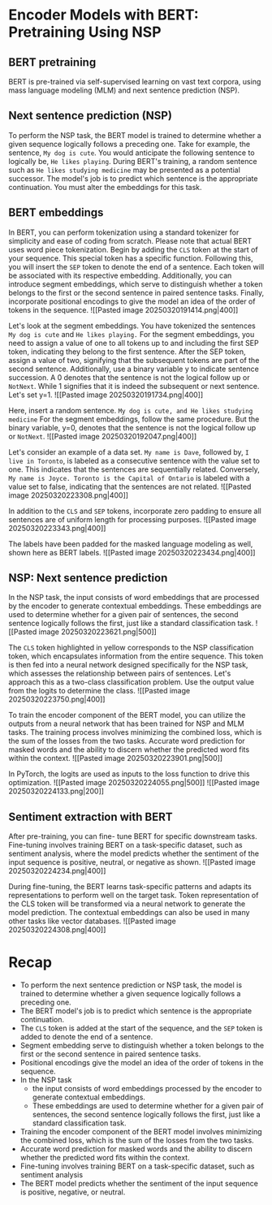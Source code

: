 # Encoder Models with BERT: Pretraining Using NSP

## BERT pretraining
BERT is pre-trained via self-supervised learning on vast text corpora, using mass language modeling (MLM) and next sentence prediction (NSP).

## Next sentence prediction (NSP)
To perform the NSP task, the BERT model is trained to determine whether a given sequence logically follows a preceding one.
Take for example, the sentence, `My dog is cute`.
You would anticipate the following sentence to logically be, `He likes playing`.
During BERT's training, a random sentence such as `He likes studying medicine` may be presented as a potential successor.
The model's job is to predict which sentence is the appropriate continuation.
You must alter the embeddings for this task.

## BERT embeddings
In BERT, you can perform tokenization using a standard tokenizer for simplicity and ease of coding from scratch.
Please note that actual BERT uses word piece tokenization.
Begin by adding the `CLS` token at the start of your sequence.
This special token has a specific function.
Following this, you will insert the `SEP` token to denote the end of a sentence.
Each token will be associated with its respective embedding.
Additionally, you can introduce segment embeddings, which serve to distinguish whether a token belongs to the first or the second sentence in paired sentence tasks.
Finally, incorporate positional encodings to give the model an idea of the order of tokens in the sequence.
![[Pasted image 20250320191414.png|400]]

Let's look at the segment embeddings.
You have tokenized the sentences `My dog is cute` and `He likes playing.`
For the segment embeddings, you need to assign a value of one to all tokens up to and including the first SEP token, indicating they belong to the first sentence.
After the SEP token, assign a value of two, signifying that the subsequent tokens are part of the second sentence.
Additionally, use a binary variable y to indicate sentence succession.
A 0 denotes that the sentence is not the logical follow up or `NotNext`.
While 1 signifies that it is indeed the subsequent or next sentence.
Let's set y=1.
![[Pasted image 20250320191734.png|400]]

Here, insert a random sentence.
`My dog is cute, and He likes studying medicine`
For the segment embeddings, follow the same procedure.
But the binary variable, y=0, denotes that the sentence is not the logical follow up or `NotNext`.
![[Pasted image 20250320192047.png|400]]

Let's consider an example of a data set.
`My name is Dave`, followed by, `I live in Toronto`, is labeled as a consecutive sentence with the value set to one.
This indicates that the sentences are sequentially related.
Conversely, `My name is Joyce. Toronto is the Capital of Ontario` is labeled with a value set to false, indicating that the sentences are not related.
![[Pasted image 20250320223308.png|400]]

In addition to the `CLS` and `SEP` tokens, incorporate zero padding to ensure all sentences are of uniform length for processing purposes.
![[Pasted image 20250320223343.png|400]]

The labels have been padded for the masked language modeling as well, shown here as BERT labels.
![[Pasted image 20250320223434.png|400]]

## NSP: Next sentence prediction
In the NSP task, the input consists of word embeddings that are processed by the encoder to generate contextual embeddings.
These embeddings are used to determine whether for a given pair of sentences, the second sentence logically follows the first, just like a standard classification task.
![[Pasted image 20250320223621.png|500]]

The `CLS` token highlighted in yellow corresponds to the NSP classification token, which encapsulates information from the entire sequence.
This token is then fed into a neural network designed specifically for the NSP task, which assesses the relationship between pairs of sentences.
Let's approach this as a two-class classification problem.
Use the output value from the logits to determine the class.
![[Pasted image 20250320223750.png|400]]

To train the encoder component of the BERT model, you can utilize the outputs from a neural network that has been trained for NSP and MLM tasks.
The training process involves minimizing the combined loss, which is the sum of the losses from the two tasks.
Accurate word prediction for masked words and the ability to discern whether the predicted word fits within the context.
![[Pasted image 20250320223901.png|500]]

In PyTorch, the logits are used as inputs to the loss function to drive this optimization.
![[Pasted image 20250320224055.png|500]]
![[Pasted image 20250320224133.png|200]]

## Sentiment extraction with BERT
After pre-training, you can fine- tune BERT for specific downstream tasks.
Fine-tuning involves training BERT on a task-specific dataset, such as sentiment analysis, where the model predicts whether the sentiment of the input sequence is positive, neutral, or negative as shown.
![[Pasted image 20250320224234.png|400]]

During fine-tuning, the BERT learns task-specific patterns and adapts its representations to perform well on the target task.
Token representation of the CLS token will be transformed via a neural network to generate the model prediction.
The contextual embeddings can also be used in many other tasks like vector databases.
![[Pasted image 20250320224308.png|400]]

# Recap
- To perform the next sentence prediction or NSP task, the model is trained to determine whether a given sequence logically follows a preceding one.
- The BERT model's job is to predict which sentence is the appropriate continuation.
- The `CLS` token is added at the start of the sequence, and the `SEP` token is added to denote the end of a sentence.
- Segment embedding serve to distinguish whether a token belongs to the first or the second sentence in paired sentence tasks.
- Positional encodings give the model an idea of the order of tokens in the sequence.
- In the NSP task
	- the input consists of word embeddings processed by the encoder to generate contextual embeddings.
	- These embeddings are used to determine whether for a given pair of sentences, the second sentence logically follows the first, just like a standard classification task.
- Training the encoder component of the BERT model involves minimizing the combined loss, which is the sum of the losses from the two tasks.
- Accurate word prediction for masked words and the ability to discern whether the predicted word fits within the context.
- Fine-tuning involves training BERT on a task-specific dataset, such as sentiment analysis
- The BERT model predicts whether the sentiment of the input sequence is positive, negative, or neutral.